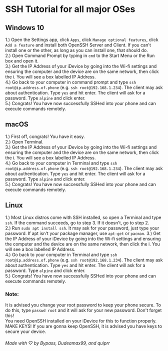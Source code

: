 # SSH Tutorial for all major OSes

## Windows 10  
1.) Open the Settings app, click `Apps`, click `Manage optional features`, click `Add a feature` and install both OpenSSH Server and Client. If you can't install one or the other, as long as you can install one, that should do.  
2.) Open Command Prompt by typing in `cmd` to the Start Menu or the Run box and open it.  
3.) Get the IP Address of your iDevice by going into the Wi-fi settings and ensuring the computer and the device are on the same network, then click the i. You will see a box labelled IP Address.  
4.) Go back to your computer in command prompt and type `ssh root@ip.address.of.phone` (e.g. `ssh root@192.168.1.234`). The client may ask about authentication. Type `yes` and hit enter. The client will ask for a password. Type `alpine` and click enter.  
5.) Congrats! You have now successfully SSHed into your phone and can execute commands remotely.

## macOS
1.) First off, congrats! You have it easy.  
2.) Open Terminal.  
3.) Get the IP Address of your iDevice by going into the Wi-fi settings and ensuring the computer and the device are on the same network, then click the i. You will see a box labelled IP Address.  
4.) Go back to your computer in Terminal and type `ssh root@ip.address.of.phone` (e.g. `ssh root@192.168.1.234`). The client may ask about authentication. Type `yes` and hit enter. The client will ask for a password. Type `alpine` and click enter.  
5.) Congrats! You have now successfully SSHed into your phone and can execute commands remotely.  

## Linux
1.) Most Linux distros come with SSH installed, so open a Terminal and type `ssh`. If the command succeeds, go to step 3. If it doesn't, go to step 2.  
2.) Run `sudo apt install ssh`. It may ask for your password, just type your password. If apt isn't your package manager, use `apt-get` or `pacman`.
3.) Get the IP Address of your iDevice by going into the Wi-fi settings and ensuring the computer and the device are on the same network, then click the i. You will see a box labelled IP Address.  
4.) Go back to your computer in Terminal and type `ssh root@ip.address.of.phone` (e.g. `ssh root@192.168.1.234`). The client may ask about authentication. Type `yes` and hit enter. The client will ask for a password. Type `alpine` and click enter.  
5.) Congrats! You have now successfully SSHed into your phone and can execute commands remotely.  
  
### Note:
It is advised you change your root password to keep your phone secure. To do this, type `passwd root` and it will ask for your new password. Don't forget this!  
You need OpenSSH installed on your iDevice for this to function properly.  
MAKE KEYS! If you are gonna keep OpenSSH, it is advised you have keys to secure your device.

###### Made with ♡ by Bypass, Dudeamax99, and quiprr
